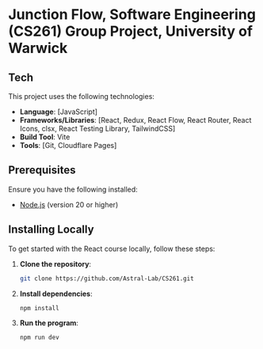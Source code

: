 # Junction Flow, Software Engineering (CS261) Group Project, University of Warwick

## Tech

This project uses the following technologies:

- **Language**: [JavaScript]
- **Frameworks/Libraries**: [React, Redux, React Flow, React Router, React Icons, clsx, React Testing Library, TailwindCSS]
- **Build Tool**: Vite
- **Tools**: [Git, Cloudflare Pages]

## Prerequisites

Ensure you have the following installed:
- [Node.js](https://nodejs.org/en/) (version 20 or higher)

## Installing Locally

To get started with the React course locally, follow these steps:

1. **Clone the repository**:
   
   ```bash
   git clone https://github.com/Astral-Lab/CS261.git

2. **Install dependencies**:
   
   ```bash
   npm install

3. **Run the program**:
   
   ```bash
   npm run dev
